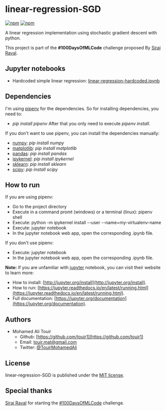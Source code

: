 # linear-regression-SGD
[![npm](https://img.shields.io/badge/langage-Python-blue.svg?style=flat-square)](https://www.python.org/) [![npm](https://img.shields.io/npm/l/date-2.svg?style=flat-square)](https://github.com/touir1/Date2/blob/master/LICENSE)

A linear regression implementation using stochastic gradient descent with python.

This project is part of the <b>#100DaysOfMLCode</b> challenge proposed By [Siraj Raval](https://twitter.com/sirajraval).

## Jupyter notebooks ##
* Hardcoded simple linear regression: [linear-regression-hardcoded.ipynb](http://nbviewer.jupyter.org/github/touir1/linear-regression-SGD/blob/master/linear-regression-hardcoded.ipynb)

## Dependencies ##
I'm using [pipenv](https://docs.pipenv.org/) for the dependencies. So for installing dependencies, you need to:
* _pip install pipenv_
After that you only need to execute _pipenv install_.

If you don't want to use pipenv, you can install the dependencies manually:

* [numpy](http://www.numpy.org/): _pip install numpy_
* [matplotlib](https://matplotlib.org): _pip install matplotlib_
* [pandas](https://pandas.pydata.org/): _pip install pandas_
* [ipykernel](https://ipython.readthedocs.io/en/stable/): _pip install ipykernel_
* [sklearn](http://scikit-learn.org/stable/): _pip install sklearn_
* [scipy](https://www.scipy.org/): _pip install scipy_

## How to run ##

If you are using pipenv:
* Go to the project directory
* Execute in a command promt (windows) or a terminal (linux): pipenv shell
* Execute: python -m ipykernel install --user --name=my-virtualenv-name
* Execute: jupyter notebook
* In the jupyter notebook web app, open the corresponding .ipynb file.

If you don't use pipenv:
* Execute: jupyter notebook
* In the jupyter notebook web app, open the corresponding .ipynb file.

<b>Note:</b> If you are unfamiliar with [jupyter](http://jupyter.org/) notebook, you can visit their website to learn more:
* How to install: [http://jupyter.org/install](http://jupyter.org/install).
* How to run: [https://jupyter.readthedocs.io/en/latest/running.html](https://jupyter.readthedocs.io/en/latest/running.html).
* Full documentation: [https://jupyter.org/documentation](https://jupyter.org/documentation).

## Authors ##

* Mohamed Ali Touir
  * Github: [https://github.com/touir1](https://github.com/touir1)
  * Email: [touir.mat@gmail.com](mailto:touir.mat@gmail.com)
  * Twitter: [@TouirMohamedAli](https://twitter.com/TouirMohamedAli)

## License ##

linear-regression-SGD is published under the [MIT license](http://www.opensource.org/licenses/mit-license).

## Special thanks ##

[Siraj Raval](https://twitter.com/sirajraval) for starting the [#100DaysOfMLCode](https://twitter.com/search?q=%23100DaysOfMLCode&src=tyah) challenge.

